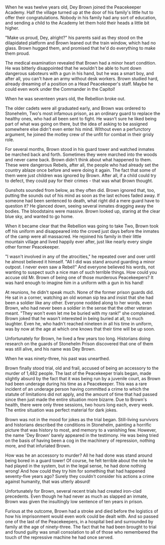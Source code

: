 When he was twelve years old, Dey Brown joined the Peacekeeper Academy. Half the village turned up at the door of his family's little hut to offer their congratulations. Nobody in his family had any sort of education, and sending a child to the Academy let them hold their heads a little bit higher.

"Make us proud, Dey, alright?" his parents said as they stood on the dilapidated platform and Brown leaned out the train window, which had no glass. Brown hugged them, and promised that he'd do everything to make them proud.

The medical examination revealed that Brown had a minor heart condition. He was bitterly disappointed that he wouldn't be able to hunt down dangerous saboteurs with a gun in his hand, but he was a smart boy, and after all, you can't have an army without desk workers. Brown studied hard, already dreaming of a position on a Head Peacekeeper's staff. Maybe he could even work under the Commander in the Capitol!

When he was seventeen years old, the Rebellion broke out.

The older cadets were all graduated early, and Brown was ordered to Stonehelm, Two's most infamous prison, as an ordinary guard to replace the healthy ones, who had all been sent to fight. He wasn't sure he liked being part of what was going on there, but the idea of asking to be assigned somewhere else didn't even enter his mind. WIthout even a perfunctory argument, he joined the motley crew of the unfit for combat in their grisly role.

For several months, Brown stood in his guard tower and watched inmates be marched back and forth. Sometimes they were marched into the woods and never came back. Brown didn't think about what happened to them. These were dangerous Rebels, after all, the people who had already set the country ablaze once before and were doing it again. The fact that some of them were just children was ignored by Brown. After all, if a child could try to defect, they could pay for their crimes - that was what Brown thought.

Gunshots sounded from below, as they often did. Brown ignored that, too, putting the sounds out of his mind as soon as the last echoes faded away. If someone had been sentenced to death, what right did a mere guard have to question it? He glanced down, seeing several inmates dragging away the bodies. The bloodstains were massive. Brown looked up, staring at the clear blue sky, and wanted to go home.

When it became clear that the Rebellion was going to take Two, Brown took off his uniform and disappeared into the crowd just days before the inmates of the camp were all massacred. He rejoined his family in their little mountain village and lived happily ever after, just like nearly every single other former Peacekeeper.

"I wasn't involved in any of the atrocities," he repeated over and over until he almost believed it himself. "All I did was stand around guarding a minor outpost. I never even saw a Rebel!" And everyone believed his words, not wanting to suspect such a nice man of such terrible things. How could you accuse old Mr. Brown of being one of those murderous Peacekeepers? It was hard enough to imagine him in a uniform with a gun in his hand!

At reunions, he didn't speak much. None of the former prison guards did. He sat in a corner, watching an old woman sip tea and insist that she had been a soldier like any other. Everyone nodded along to her words, even Brown, who had never been a soldier in the sense that the other veteran meant. "They won't even let me be buried with my rank!" she complained. Brown joked that he wasn't interested in being buried at all, to much laughter. Even he, who hadn't reached nineteen in all his time in uniform, was by now at the age at which one knows that their time will be up soon.

Unfortunately for Brown, he lived a few years too long. Historians doing research on the guards of Stonehelm Prison discovered that one of them was still alive, and his name was Dey Brown.

When he was ninety-three, his past was unearthed.

Brown finally stood trial, old and frail, accused of being an accessory to the murder of 1,482 people. The last of the Peacekeeper trials began, made slightly absurd by the fact that it was being run by a juvenile court, as Brown had been underage during his time as a Peacekeeper. This was a rare incident of an underage person having committed a crime to which the statute of limitations did not apply, and the amount of time that had passed since then just made the entire situation more bizarre. Due to Brown's health, there were only three sessions, two hours long each, every week. The entire situation was perfect material for dark jokes.

Brown was not in the mood for jokes as the trial began. Still-living survivors and historians described the conditions in Stonehelm, painting a horrific picture that was history to most, and memory to a vanishing few. However, the name 'Dey Brown' barely appeared in the testimony. He was being tried on the basis of having been a cog in the machinery of repression, nothing more, and that infuriated Brown.

How was he an accessory to murder? All he had done was stand around being bored in a guard tower! Of course, he felt terrible about the role he had played in the system, but in the legal sense, he had done nothing wrong! And how could they try him for something that had happened seventy-five years ago? Surely they couldn't consider his actions a crime against humanity, that was utterly absurd!

Unfortunately for Brown, several recent trials had created iron-clad precedents. Even though he had never as much as slapped an inmate, Brown was given the insultingly low sentence of ten years in prison.

Furious at the outcome, Brown had a stroke and died before the logistics of how his imprisonment would even work could be dealt with. And so passed one of the last of the Peacekeepers, in a hospital bed and surrounded by family at the age of ninety-three. The fact that he had been brought to trial and found guilty was small consolation to all of those who remembered the touch of the repressive machine he had once served.